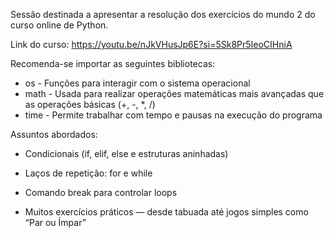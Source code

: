 Sessão destinada a apresentar a resolução dos exercícios do mundo 2 do curso online de Python.

Link do curso: https://youtu.be/nJkVHusJp6E?si=5Sk8Pr5IeoCIHniA

Recomenda-se importar as seguintes bibliotecas:

- os - Funções para interagir com o sistema operacional
- math - Usada para realizar operações matemáticas mais avançadas que as operações básicas (+, -, *, /)
- time - Permite trabalhar com tempo e pausas na execução do programa

Assuntos abordados:

- Condicionais (if, elif, else e estruturas aninhadas)

- Laços de repetição: for e while

- Comando break para controlar loops

- Muitos exercícios práticos — desde tabuada até jogos simples como “Par ou Ímpar”
